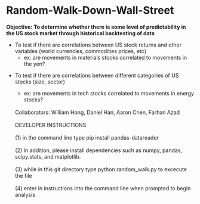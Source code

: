 # Random-Walk-Down-Wall-Street
<p> <b> Objective: To determine whether there is some level of predictability in the US stock market through historical backtesting of data </b> <br>
<ul>
<li>To test if there are correlations between US stock returns and other variables (world currencies, commodities prices, etc) 
<ul>
<li> ex: are movements in materials stocks correlated to movements in the yen? </li>
</ul>
</ul>
<ul>  
<li>To test if there are correlations between different categories of US stocks (size, sector) </li>
<ul>
<li> ex: are movements in tech stocks correlated to movements in energy stocks? </li>
</ul>
<br>Collaborators: William Hong, Daniel Han, Aaron Chen, Farhan Azad </br>
<br> DEVELOPER INSTRUCTIONS </br>
<br>(1) in the command line type pip install pandas-datareader</br>
<br>(2) In addition, please install dependencies such as numpy, pandas, scipy.stats, and matplotlib.<br>
<br>(3) while in this git directory type python random_walk.py to excecute the file</br>
<br>(4) enter in instructions into the command line when prompted to begin analysis</br>

